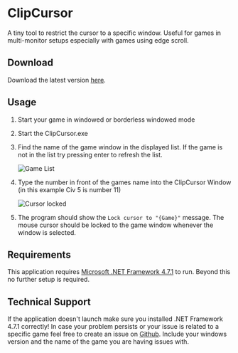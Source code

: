 # ClipCursor

A tiny tool to restrict the cursor to a specific window. 
Useful for games in multi-monitor setups especially with games using edge scroll.

## Download

Download the latest version [here](https://github.com/DeadlySurprise/ClipCursor/releases).

## Usage

1. Start your game in windowed or borderless windowed mode
2. Start the ClipCursor.exe
3. Find the name of the game window in the displayed list. If the game is not in the list try pressing enter to refresh the list.

    ![Game List](https://i.imgur.com/bdUR6KE.png)

4. Type the number in front of the games name into the ClipCursor Window (in this example Civ 5 is number 11)

    ![Cursor locked](https://i.imgur.com/k6wAlJi.png)

5. The program should show the `Lock cursor to "{Game}"` message. The mouse cursor should be locked to the game window whenever the window is selected.

## Requirements

This application requires [Microsoft .NET Framework 4.7.1](https://www.microsoft.com/en-us/download/details.aspx?id=56115) to run.
Beyond this no further setup is required.

## Technical Support

If the application doesn't launch make sure you installed .NET Framework 4.7.1 correctly!
In case your problem persists or your issue is related to a specific game feel free to create an issue on [Github](https://github.com/DeadlySurprise/ClipCursor/issues).
Include your windows version and the name of the game you are having issues with.
